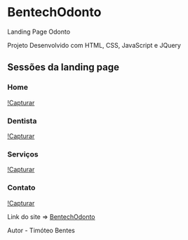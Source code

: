 # BentechOdonto

Landing Page Odonto

Projeto Desenvolvido com HTML, CSS, JavaScript e JQuery

## Sessões da landing page

### Home

[!Capturar](./assets/imgs/inicio.PNG)

### Dentista

[!Capturar](./assets/imgs/dentista.PNG)

### Serviços

[!Capturar](./assets/imgs/servicos.PNG)

### Contato

[!Capturar](./assets/imgs/contato.PNG)

Link do site => [BentechOdonto](https://bentech-odonto.vercel.app/)

Autor - Timóteo Bentes